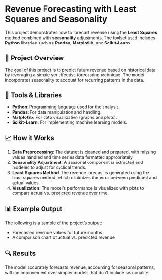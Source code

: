 # Revenue Forecasting with Least Squares and Seasonality

This project demonstrates how to forecast revenue using the **Least Squares** method combined with **seasonality** adjustments. The toolset used includes **Python** libraries such as **Pandas**, **Matplotlib**, and **Scikit-Learn**.

## 🚀 Project Overview

The goal of this project is to predict future revenue based on historical data by leveraging a simple yet effective forecasting technique. The model incorporates seasonality to account for recurring patterns in the data.

## 🔧 Tools & Libraries

- **Python**: Programming language used for the analysis.
- **Pandas**: For data manipulation and handling.
- **Matplotlib**: For data visualization (graphs and plots).
- **Scikit-Learn**: For implementing machine learning models.

## 📈 How it Works

1. **Data Preprocessing**: The dataset is cleaned and prepared, with missing values handled and time series data formatted appropriately.
2. **Seasonality Adjustment**: A seasonal component is extracted and modeled to adjust for cyclical trends.
3. **Least Squares Method**: The revenue forecast is generated using the least squares method, which minimizes the error between predicted and actual values.
4. **Visualization**: The model’s performance is visualized with plots to compare actual vs. predicted revenue over time.

## 📊 Example Output

The following is a sample of the project’s output:

- Forecasted revenue values for future months
- A comparison chart of actual vs. predicted revenue

## 🔍 Results

The model accurately forecasts revenue, accounting for seasonal patterns, with an improvement over simpler models that don’t include seasonality.
